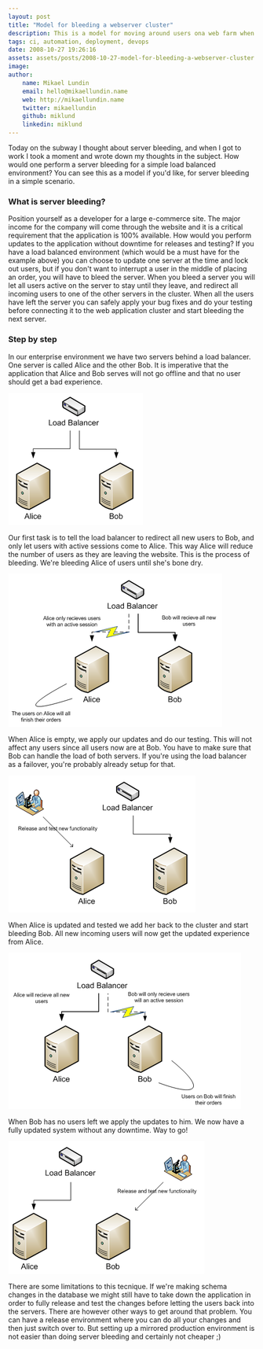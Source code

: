 ```yaml
---
layout: post
title: "Model for bleeding a webserver cluster"
description: This is a model for moving around users ona web farm when doing automated deployment rutine.
tags: ci, automation, deployment, devops
date: 2008-10-27 19:26:16
assets: assets/posts/2008-10-27-model-for-bleeding-a-webserver-cluster
image: 
author: 
    name: Mikael Lundin
    email: hello@mikaellundin.name 
    web: http://mikaellundin.name
    twitter: mikaellundin
    github: miklund
    linkedin: miklund                    
---
```


Today on the subway I thought about server bleeding, and when I got to work I took a moment and wrote down my thoughts in the subject. How would one perform a server bleeding for a simple load balanced environment? You can see this as a model if you'd like, for server bleeding in a simple scenario.

### What is server bleeding?

Position yourself as a developer for a large e-commerce site. The major income for the company will come through the website and it is a critical requirement that the application is 100% available. How would you perform updates to the application without downtime for releases and testing?  If you have a load balanced environment (which would be a must have for the example above) you can choose to update one server at the time and lock out users, but if you don't want to interrupt a user in the middle of placing an order, you will have to bleed the server.  When you bleed a server you will let all users active on the server to stay until they leave, and redirect all incoming users to one of the other servers in the cluster. When all the users have left the server you can safely apply your bug fixes and do your testing before connecting it to the web application cluster and start bleeding the next server.

### Step by step

In our enterprise environment we have two servers behind a load balancer. One server is called Alice and the other Bob. It is imperative that the application that Alice and Bob serves will not go offline and that no user should get a bad experience.

![Simple load balancing](/assets/posts/2008-10-27-model-for-bleeding-a-webserver-cluster/bleeding1.png)

Our first task is to tell the load balancer to redirect all new users to Bob, and only let users with active sessions come to Alice. This way Alice will reduce the number of users as they are leaving the website. This is the process of bleeding. We're bleeding Alice of users until she's bone dry.

![Bleeding Alice of her users](/assets/posts/2008-10-27-model-for-bleeding-a-webserver-cluster/bleeding2.png)

When Alice is empty, we apply our updates and do our testing. This will not affect any users since all users now are at Bob. You have to make sure that Bob can handle the load of both servers. If you're using the load balancer as a failover, you're probably already setup for that.

![Apply bug fixes and updates to Alice](/assets/posts/2008-10-27-model-for-bleeding-a-webserver-cluster/bleeding3.png)

When Alice is updated and tested we add her back to the cluster and start bleeding Bob. All new incoming users will now get the updated experience from Alice.

![Start bleeding Bob and redirect all new traffic to Alice](/assets/posts/2008-10-27-model-for-bleeding-a-webserver-cluster/bleeding4.png)

When Bob has no users left we apply the updates to him. We now have a fully updated system without any downtime. Way to go!

![Apply updates to Bob while Alice handles the load](/assets/posts/2008-10-27-model-for-bleeding-a-webserver-cluster/bleeding5.png)

There are some limitations to this tecnique. If we're making schema changes in the database we might still have to take down the application in order to fully release and test the changes before letting the users back into the servers. There are however other ways to get around that problem. You can have a release environment where you can do all your changes and then just switch over to. But setting up a mirrored production environment is not easier than doing server bleeding and certainly not cheaper ;)
